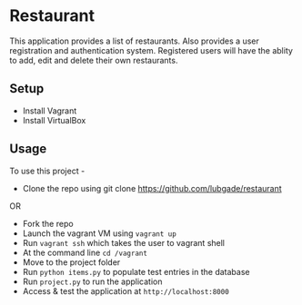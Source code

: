 # Restaurant
This application provides a list of restaurants. Also provides a user registration and authentication system. Registered users will have the ablity to add, edit and delete their own restaurants.

## Setup

* Install Vagrant
* Install VirtualBox

## Usage

To use this project -
* Clone the repo using git clone https://github.com/lubgade/restaurant

OR

* Fork the repo  
* Launch the vagrant VM using `vagrant up`
* Run `vagrant ssh` which takes the user to vagrant shell
* At the command line `cd /vagrant`
* Move to the project folder
* Run `python items.py` to populate test entries in the database
* Run `project.py` to run the application
* Access & test the application at `http://localhost:8000`



